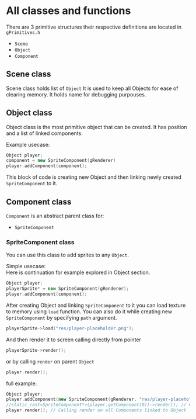 # All classes and functions

There are 3 primitive structures their respective definitions are located in `gPrimitives.h`
- `Sceme`
- `Object`
- `Component`

## Scene class
Scene class holds list of `Object` It is used to keep all Objects for ease of clearing memory. It holds name for debugging purpouses.


## Object class
Object class is the most primitive object that can be created. It has position and a list of linked components.

Example usecase:
```cpp
Object player;
component = new SpriteComponent(gRenderer)
player.addComponent(component);
```
This block of code is creating new Object and then linking newly created `SpriteComponent` to it.

## Component class
`Component` is an abstract parent class for:   
- `SpriteComponent`

### SpriteComponent class
You can use this class to add sprites to any `Object`.   
   
Simple usecase:   
Here is continuation for example explored in Object section.   
```cpp
Object player;
playerSprite* = new SpriteComponent(gRenderer);
player.addComponent(component);
```
After creating Object and linking `SpriteComponent` to it you can load texture to memory using `load` function. You can also do it while creating new `SpriteComponent` by specifying `path` argument.

```cpp
playerSprite->load("res/player-placeholder.png");
```
And then render it to screen calling directly from pointer
```cpp
playerSprite->render();
```
or by calling `render` on parent `Object`
```cpp
player.render();
```
full example:
```cpp
Object player;
player.addComponent(new SpriteComponent(gRenderer, "res/player-placeholder.png"));
//static_cast<SpriteComponent*>(player.getComponent(0))->render(); // Calling render by directly referencing SpriteComponent linked to Object
player.render(); // Calling render on all Components linked to Object
```
